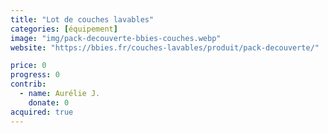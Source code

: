 ```yaml
---
title: "Lot de couches lavables"
categories: [équipement]
image: "img/pack-decouverte-bbies-couches.webp"
website: "https://bbies.fr/couches-lavables/produit/pack-decouverte/"

price: 0
progress: 0
contrib:
  - name: Aurélie J.
    donate: 0
acquired: true
---
```

